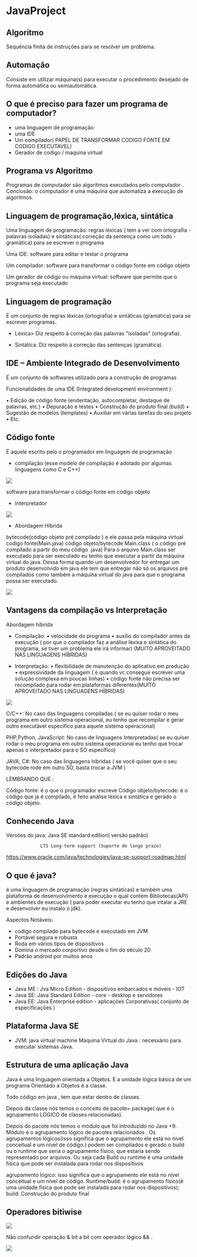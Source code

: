 # JavaProject

## Algoritmo

Sequência finita de instruções para se resolver um problema.

## Automação

Consiste em utilizar máquina(s) para executar o procedimento desejado de forma automática ou semiautomática.

## O que é  preciso para fazer um programa de computador?

- uma linguagem de programação
- uma IDE
- Um compilador( PAPEL DE TRANSFORMAR CODIGO FONTE EM CODIGO EXECUTAVEL)
- Gerador de codigo / maquina virtual

## Programa vs Algoritmo

Programas de computador são algoritmos executados pelo computador .
Conclusão: o computador é uma máquina que automatiza a execução de algoritmos. 

## Linguagem de programação,léxica, sintática

Uma linguagem de programação: regras léxicas ( tem a ver com ortografia - palavras isoladas) e 
sintáticas( correção da sentença como um todo - gramática) para se escrever o programa

Uma IDE: software para editar e testar o programa

Um compilador: software para transformar o código fonte em código objeto

Um gerador de código ou máquina virtual: software que permite que o programa seja executado

## Linguagem de programação

É um conjunto de regras léxicas (ortografia) e sintáticas (gramática) para se escrever programas.

- Léxica> Diz respeito à correção das palavras "isoladas" (ortografia).

- Sintática: Diz respeito à correção das sentenças (gramática).

## IDE – Ambiente Integrado de Desenvolvimento

É um conjunto de softwares utilizado para a construção de programas

Funcionalidades de uma IDE (Integrated development environment ):

• Edição de código fonte (endentação, autocompletar, destaque de palavras, etc.)
• Depuração e testes
• Construção do produto final (build)
• Sugestão de modelos (templates)
• Auxiliar em várias tarefas do seu projeto
• Etc.

## Código fonte

É aquele escrito pelo o programador em linguagem de programação

- compilação (esse modelo de compilação é adotado por algumas linguagens 
como C e C++)

![](.basic_images/1a537e35.png)

software para transformar o código fonte em código objeto


- Interpretador

![](.basic_images/916fd0a7.png)

- Abordagem Híbrida

bytecode(código objeto pré compilado ) e ele passa pela máquina virtual
codigo fonte(Main.java)
código objeto/bytecode Main.class ( o código pré compilado a partir do meu código .java)
Para o arquivo Main.class ser executado para ser executado eu tenho que executar a partir da máquina virtual do java.
Dessa forma quando um desenvolvedor for entregar um produto desenvolvido em java ele tem que entregar não só os arquivos
pré compilados como também a máquina virtual do java para que o programa possa ser executado.

![](.basic_images/44f35a92.png)


## Vantagens da compilação vs Interpretação

Abordagem híbrida

- Compilação: 
• velocidade do programa
• auxílio do compilador antes da execução ( por que o compilador faz a análise léxixa e sintática do programa, se tiver um problema 
ele irá informar) (MUITO APROVEITADO NAS LINGUAGENS HÍBRIDAS)

- Interpretação:
  • flexibilidade de manutenção do aplicativo em produção
  • expressividade da linguagem ( é quando vc consegue escrever uma solução complexa em poucas linhas)
  • código fonte não precisa ser recompilado para rodar em plataformas diferentes(MUITO APROVEITADO NAS LINGUAGENS HÍBRIDAS)


![](.basic_images/c0f9325d.png)

C/C++: No caso das linguagens compiladas ( se eu quiser rodar o meu programa em outro sistema operacional, eu tenho que 
recompilar e gerar outro executável especifico para aquele sistema operacional)

PHP,Python, JavaScript: No caso de linguagens Interpretadas( se eu quiser rodar o meu programa em outro sistema operacional
eu tenho que trocar apenas o interpretador para o SO específico)

JAVA, C#: No caso das linguagens híbridas ( se você quiser que o seu bytecode rode em outro SO, basta trocar a JVM )


LEMBRANDO QUE : 

Código fonte: é o que o programador escreve
Código objeto/bytecode: é o código que já é compilado, é feito análise léxica e sintática e gerado o código objeto.

## Conhecendo Java

Versões do java: Java SE standard edition( versão padrão)

                 LTS Long-term support (Suporte de longo prazo)
https://www.oracle.com/java/technologies/java-se-support-roadmap.html

## O que é java?

é uma linguagem de programação (regras sintáticas) e também uma plataforma de desenvolvimento e execução o qual contém
Bibliotecas(API) e ambientes de execução ( para poder executar eu tenho que intalar a JRE e desenvolver eu instalo o jdk).

Aspectos Notáveis:
- codigo compilado para bytecode e executado em JVM
- Portável segura e robusta
- Roda em vários tipos de dispositivos
- Domina o mercado corportivo desde o fim do século 20
- Padrão android por muitos anos

## Edições do Java

- Java ME : Jva Micro Edition - dispositivos embarcados e móveis - IOT
- Java SE: Java Standard Edition  - core - desktop e servidores
- Java EE: Java Enterprise edition - aplicações Corporativas( conjunto de especificações )

## Plataforma Java SE

- JVM: java virtual machine
Maquina Virtual do Java : necessário para executar sistemas Java.


## Estrutura de uma aplicação Java

Java é uma linguagem orientada a Objetos. 
E a unidade lógica básica de um programa Orientado a Objetos é a classe.

Todo código em java , tem que estar dentro de classes.

Depois da classe nós temos o conceito de pacote= package( que é o agrupamento LÓGICO de classes relacionadas).

Depois do pacote nós temos o módulo que foi introduzido no Java +9.
Módulo é o agrupamento lógico de pacotes relacionados .
Os agrupamentos lógicos(isso significa que o agrupamento ele está no nível conceitual e um nível de código.) 
podem ser compilados e gerado o build ou o runtime que seria o agrupamento físico, que estaria sendo representado por arquivos.
Ou seja cada Build ou runtime é uma unidade física que pode ser instalada para rodar nos dispositivos

agrupamento lógico: isso significa que o agrupamento ele está no nível conceitual e um nível de código.
Runtime/build: é o agrupamento físico(é uma unidade física que pode ser instalada para rodar nos dispositivos);
build: Construção do produto final 

## Operadores bitiwise

![](.basic_images/c63360c9.png)

Não confundir operação & bit a bit com operador lógico && .

![](.basic_images/2b85f5a8.png)







